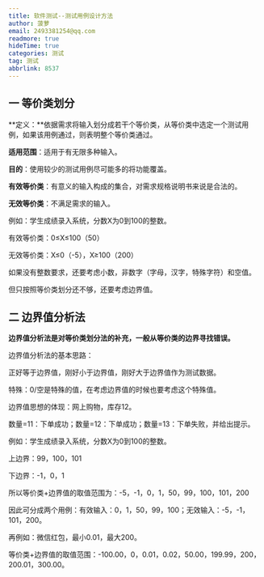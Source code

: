 ```yaml
---
title: 软件测试--测试用例设计方法
author: 菠萝
email: 2493381254@qq.com
readmore: true
hideTime: true
categories: 测试
tag: 测试
abbrlink: 8537
---
```




## 一 等价类划分

**定义：**依据需求将输入划分成若干个等价类，从等价类中选定一个测试用例，如果该用例通过，则表明整个等价类通过。

**适用范围**：适用于有无限多种输入。

**目的**：使用较少的测试用例尽可能多的将功能覆盖。

**有效等价类**：有意义的输入构成的集合，对需求规格说明书来说是合法的。

**无效等价类**：不满足需求的输入。

<!-- more -->

例如：学生成绩录入系统，分数X为0到100的整数。

有效等价类：0≤X≤100（50）

无效等价类：X≤0（-5），X≥100（200）

如果没有整数要求，还要考虑小数，非数字（字母，汉字，特殊字符）和空值。

但只按照等价类划分还不够，还要考虑边界值。



## 二 边界值分析法

**边界值分析法是对等价类划分法的补充，一般从等价类的边界寻找错误。**

边界值分析法的基本思路：

正好等于边界值，刚好小于边界值，刚好大于边界值作为测试数据。

特殊：0/空是特殊的值，在考虑边界值的时候也要考虑这个特殊值。

边界值思想的体现：网上购物，库存12。

数量=11：下单成功；数量=12：下单成功；数量=13：下单失败，并给出提示。

例如：学生成绩录入系统，分数X为0到100的整数。

上边界：99，100，101

下边界：-1，0，1

所以等价类+边界值的取值范围为：-5，-1，0，1，50，99，100，101，200

因此可分成两个用例：有效输入：0，1，50，99，100；无效输入：-5，-1，101，200。

再例如：微信红包，最小0.01，最大200。

等价类+边界值的取值范围：-100.00，0，0.01，0.02，50.00，199.99，200，200.01，300.00。


